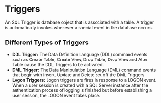 # Triggers

An SQL Trigger is database object that is associated with a table. A trigger is automatically invokes whenever a special event in the database occurs.

## Different Types of Triggers
- **DDL Trigger:** The Data Definition Language (DDL) command events such as Create Table, Create View, Drop Table, Drop View and Alter Table cause the DDL Triggers to be activated.
- **DML Trigger:** The Data Manipulation Language (DML) command events that begin with Insert, Update and Delete set off the DML Triggers.
- **Logon Triggers:** Logon triggers are fires in response to a LOGON event. When a user session is created with a SQL Server instance after the authentication process of logging is finished but before establishing a user session, the LOGON event takes place.
